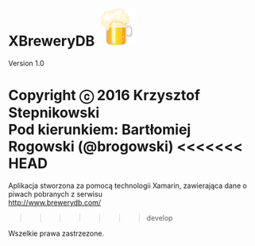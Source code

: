 # XBreweryDB ![alt tag](https://github.com/krzysztofstepnikowski/BreweryDB/blob/master/app/src/main/res/drawable-hdpi/icon_beer.png)
Version 1.0

Copyright ⓒ 2016
Krzysztof Stepnikowski <br />
Pod kierunkiem: Bartłomiej Rogowski (@brogowski)
<<<<<<< HEAD
=======

Aplikacja stworzona za pomocą technologii Xamarin, zawierająca dane o piwach pobranych z serwisu <br />
http://www.brewerydb.com/
>>>>>>> develop

Wszelkie prawa zastrzezone.



